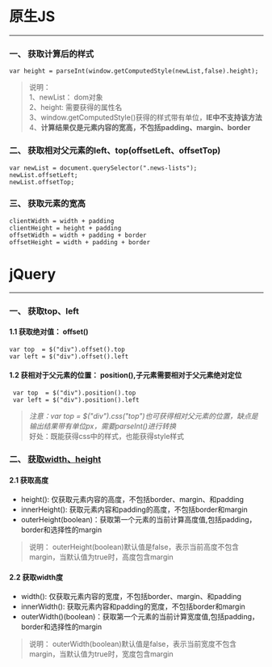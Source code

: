 # 原生JS
---
### 一、 获取计算后的样式
    var height = parseInt(window.getComputedStyle(newList,false).height);
> 说明： <br>
1、newList： dom对象 <br>
2、height: 需要获得的属性名<br>
3、window.getComputedStyle()获得的样式带有单位，**IE中不支持该方法**<br>
4、**计算结果仅是元素内容的宽高，不包括padding、margin、border**

### 二、 获取相对父元素的left、top(offsetLeft、offsetTop)
    var newList = document.querySelector(".news-lists");
    newList.offsetLeft;
    newList.offsetTop;

### 三、 获取元素的宽高   
	clientWidth = width + padding
	clientHeight = height + padding
	offsetWidth = width + padding + border
	offsetHeight = width + padding + border

# jQuery
---
### 一、 获取top、left
#### 1.1 获取绝对值： offset()
	var top  = $("div").offset().top 
	var left = $("div").offset().left
#### 1.2 获相对于父元素的位置： position(),子元素需要相对于父元素绝对定位
	 var top  = $("div").position().top
 	 var left = $("div").position().left
 >  *注意：var top  = $("div").css("top")也可获得相对父元素的位置，缺点是输出结果带有单位px，需要parseInt()进行转换*<br>
 >  好处：既能获得css中的样式，也能获得style样式
  
### 二、 [获取width、height](http://www.css88.com/jqapi-1.9/category/dimensions/)
#### 2.1 获取高度
* height(): 仅获取元素内容的高度，不包括border、margin、和padding
* innerHeight(): 获取元素内容和padding的高度，不包括border和margin
* outerHeight(boolean)：获取第一个元素的当前计算高度值,包括padding，border和选择性的margin
>说明：  outerHeight(boolean)默认值是false，表示当前高度不包含margin，当默认值为true时，高度包含margin

#### 2.2 获取width度
* width(): 仅获取元素内容的宽度，不包括border、margin、和padding
* innerWidth(): 获取元素内容和padding的宽度，不包括border和margin
* outerWidth()(boolean)：获取第一个元素的当前计算宽度值,包括padding，border和选择性的margin
>说明： outerWidth(boolean)默认值是false，表示当前宽度不包含margin，当默认值为true时，宽度包含margin